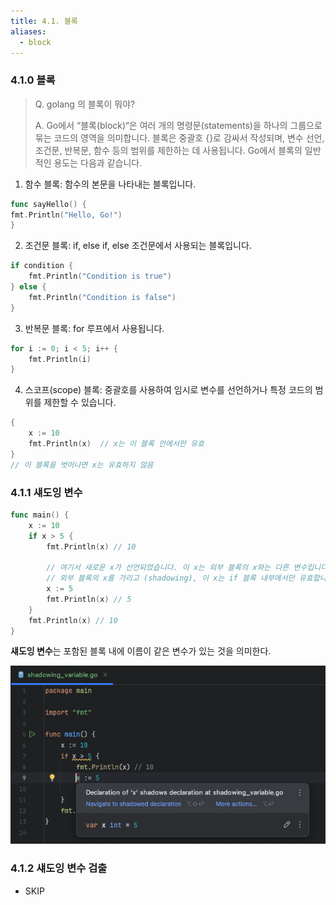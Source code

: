 ```yaml
---
title: 4.1. 블록
aliases:
  - block
---
```


### 4.1.0 블록

> Q. golang 의 블록이 뭐야?
> 
> A. Go에서 “블록(block)“은 여러 개의 명령문(statements)을 하나의 그룹으로 묶는 코드의 영역을 의미합니다. 블록은 중괄호 {}로 감싸서 작성되며, 변수 선언, 조건문, 반복문, 함수 등의 범위를 제한하는 데 사용됩니다. Go에서 블록의 일반적인 용도는 다음과 같습니다.

1. 함수 블록: 함수의 본문을 나타내는 블록입니다.

```go
func sayHello() {
fmt.Println("Hello, Go!")
}
```

2. 조건문 블록: if, else if, else 조건문에서 사용되는 블록입니다.

```go
if condition {
    fmt.Println("Condition is true")
} else {
    fmt.Println("Condition is false")
}
```

3. 반복문 블록: for 루프에서 사용됩니다.
```go
for i := 0; i < 5; i++ {
    fmt.Println(i)
}
```

4. 스코프(scope) 블록: 중괄호를 사용하여 임시로 변수를 선언하거나 특정 코드의 범위를 제한할 수 있습니다.
```go
{
    x := 10
    fmt.Println(x)  // x는 이 블록 안에서만 유효
}
// 이 블록을 벗어나면 x는 유효하지 않음
```

### 4.1.1 섀도잉 변수

```go
func main() {
	x := 10
	if x > 5 {
		fmt.Println(x) // 10
		
		// 여기서 새로운 x가 선언되었습니다. 이 x는 외부 블록의 x와는 다른 변수입니다. 
		// 외부 블록의 x를 가리고 (shadowing), 이 x는 if 블록 내부에서만 유효합니다.
		x := 5 
		fmt.Println(x) // 5
	}
	fmt.Println(x) // 10
}
```

**섀도잉 변수**는 포함된 블록 내에 이름이 같은 변수가 있는 것을 의미한다.

![img.png](images/1.png)

### 4.1.2 섀도잉 변수 검출

- SKIP
